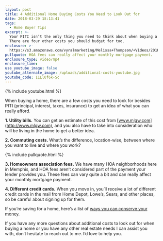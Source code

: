 ```yaml
---
layout: post
title: 4 Additional Home Buying Costs You Need to Look Out for
date: 2018-03-29 18:13:41
tags:
  - Home Buyer Tips
excerpt: >-
  Your PITI isn’t the only thing you need to think about when buying a home.
  There are four other costs you should budget for too.
enclosure: >-
  https://s3.amazonaws.com/vyralmarketing/Melissa+Thompson/+Videos/2018/March/Memphis+Real+Estate+Agent-+4+Additional+Home+Buying+Costs+You+Need+to+Look+Out+for.mp4
pullquote: HOA fees can really affect your monthly mortgage payment.
enclosure_type: video/mp4
enclosure_time:
use_youtube_image: false
youtube_alternate_image: /uploads/additional-costs-youtube.jpg
youtube_code: 11Ll0f6k-Sc
---
```


{% include youtube.html %}

When buying a home, there are a few costs you need to look for besides PITI (principal, interest, taxes, insurance) to get an idea of what you can really afford.

**1. Utility bills.** You can get an estimate of this cost from [www.mlgw.com](http://www.mlgw.com), and you also have to take into consideration who will be living in the home to get a better idea.

**2. Commuting costs.** What’s the difference, location-wise, between where you want to live and where you work?

{% include pullquote.html %}

**3. Homeowners association fees.** We have many HOA neighborhoods here in Memphis, and HOA fees aren’t considered part of the payment your lender provides you. These fees can vary quite a bit and can really affect your monthly mortgage payment.

**4. Different credit cards.** When you move in, you’ll receive a lot of different credit cards in the mail from Home Depot, Lowe’s, Sears, and other places, so be careful about signing up for them.

If you’re saving for a home, here’s a list of [ways you can conserve your money](https://s3.amazonaws.com/vyralmarketing/Melissa+Thompson/Blog+Attachments/Screen+Shot+2018-03-02+at+12.35.38+PM.png).

If you have any more questions about additional costs to look out for when buying a home or you have any other real estate needs I can assist you with, don’t hesitate to reach out to me. I’d love to help you.
